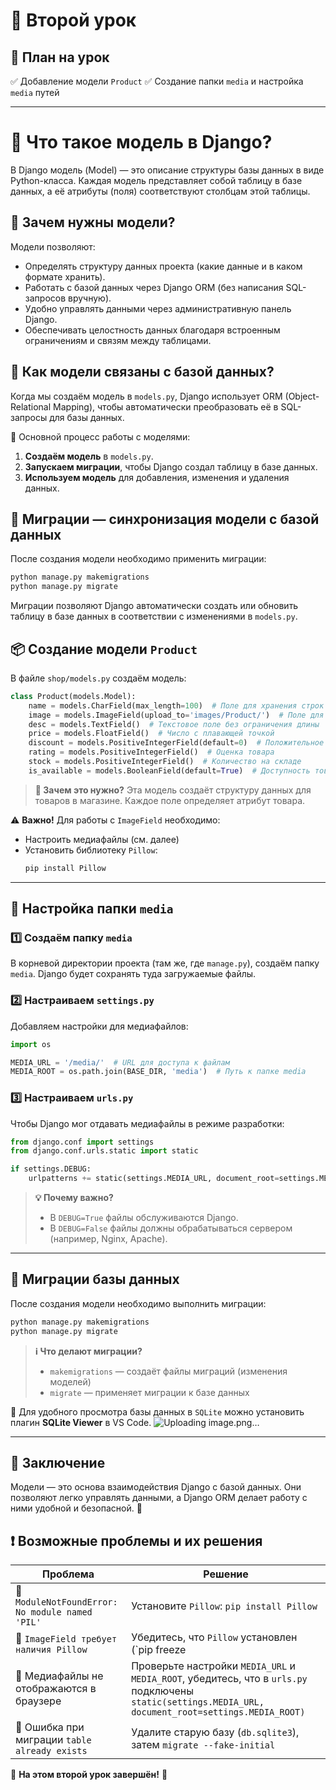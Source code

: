 # 📌 Второй урок

## 📅 План на урок
✅ Добавление модели `Product`
✅ Создание папки `media` и настройка `media` путей

---

# 📌 Что такое модель в Django?

В Django модель (Model) — это описание структуры базы данных в виде Python-класса. Каждая модель представляет собой таблицу в базе данных, а её атрибуты (поля) соответствуют столбцам этой таблицы.

## 🔹 Зачем нужны модели?

Модели позволяют:
- Определять структуру данных проекта (какие данные и в каком формате хранить).
- Работать с базой данных через Django ORM (без написания SQL-запросов вручную).
- Удобно управлять данными через административную панель Django.
- Обеспечивать целостность данных благодаря встроенным ограничениям и связям между таблицами.

## 🔗 Как модели связаны с базой данных?

Когда мы создаём модель в `models.py`, Django использует ORM (Object-Relational Mapping), чтобы автоматически преобразовать её в SQL-запросы для базы данных. 

🔹 Основной процесс работы с моделями:
1. **Создаём модель** в `models.py`.
2. **Запускаем миграции**, чтобы Django создал таблицу в базе данных.
3. **Используем модель** для добавления, изменения и удаления данных.


## 🔄 Миграции — синхронизация модели с базой данных

После создания модели необходимо применить миграции:

```sh
python manage.py makemigrations
python manage.py migrate
```

Миграции позволяют Django автоматически создать или обновить таблицу в базе данных в соответствии с изменениями в `models.py`.

## 📦 Создание модели `Product`
В файле `shop/models.py` создаём модель:

```python
class Product(models.Model):
    name = models.CharField(max_length=100)  # Поле для хранения строк
    image = models.ImageField(upload_to='images/Product/')  # Поле для изображений
    desc = models.TextField()  # Текстовое поле без ограничения длины
    price = models.FloatField()  # Число с плавающей точкой
    discount = models.PositiveIntegerField(default=0)  # Положительное целое число
    rating = models.PositiveIntegerField()  # Оценка товара
    stock = models.PositiveIntegerField()  # Количество на складе
    is_available = models.BooleanField(default=True)  # Доступность товара
```

> **🔹 Зачем это нужно?**
> Эта модель создаёт структуру данных для товаров в магазине. Каждое поле определяет атрибут товара.

⚠️ **Важно!** Для работы с `ImageField` необходимо:
- Настроить медиафайлы (см. далее)
- Установить библиотеку `Pillow`:
  ```sh
  pip install Pillow
  ```

---

## 📂 Настройка папки `media`
### 1️⃣ Создаём папку `media`
В корневой директории проекта (там же, где `manage.py`), создаём папку `media`. Django будет сохранять туда загружаемые файлы.

### 2️⃣ Настраиваем `settings.py`
Добавляем настройки для медиафайлов:

```python
import os

MEDIA_URL = '/media/'  # URL для доступа к файлам
MEDIA_ROOT = os.path.join(BASE_DIR, 'media')  # Путь к папке media
```

### 3️⃣ Настраиваем `urls.py`
Чтобы Django мог отдавать медиафайлы в режиме разработки:

```python
from django.conf import settings
from django.conf.urls.static import static

if settings.DEBUG:
    urlpatterns += static(settings.MEDIA_URL, document_root=settings.MEDIA_ROOT)
```

> **💡 Почему важно?**
> - В `DEBUG=True` файлы обслуживаются Django.
> - В `DEBUG=False` файлы должны обрабатываться сервером (например, Nginx, Apache).

---

## 🔄 Миграции базы данных

После создания модели необходимо выполнить миграции:

```sh
python manage.py makemigrations
python manage.py migrate
```

> **ℹ️ Что делают миграции?**
> - `makemigrations` — создаёт файлы миграций (изменения моделей)
> - `migrate` — применяет миграции к базе данных

🔹 Для удобного просмотра базы данных в `SQLite` можно установить плагин **SQLite Viewer** в VS Code.
![Uploading image.png…]()

---
## 📌 Заключение
Модели — это основа взаимодействия Django с базой данных. Они позволяют легко управлять данными, а Django ORM делает работу с ними удобной и безопасной. 🚀


## ❗ Возможные проблемы и их решения

| Проблема | Решение |
|----------|---------|
| 🔴 `ModuleNotFoundError: No module named 'PIL'` | Установите `Pillow`: `pip install Pillow` |
| 🔴 `ImageField требует наличия Pillow` | Убедитесь, что `Pillow` установлен (`pip freeze | grep Pillow`) |
| 🔴 Медиафайлы не отображаются в браузере | Проверьте настройки `MEDIA_URL` и `MEDIA_ROOT`, убедитесь, что в `urls.py` подключены `static(settings.MEDIA_URL, document_root=settings.MEDIA_ROOT)` |
| 🔴 Ошибка при миграции `table already exists` | Удалите старую базу (`db.sqlite3`), затем `migrate --fake-initial` |

🎉 **На этом второй урок завершён!** 🚀
